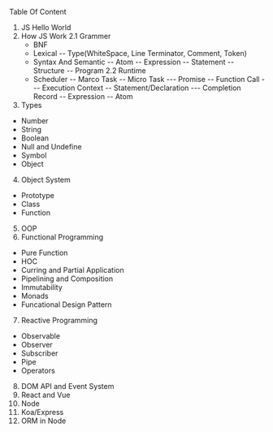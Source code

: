 Table Of Content

1. JS Hello World
2. How JS Work
   2.1 Grammer
   - BNF
   - Lexical
     -- Type(WhiteSpace, Line Terminator, Comment, Token)
   - Syntax And Semantic
     -- Atom
     -- Expression
     -- Statement
     -- Structure
     -- Program
     2.2 Runtime
   - Scheduler
     -- Marco Task
     -- Micro Task
     --- Promise
     -- Function Call
     --- Execution Context
     -- Statement/Declaration
     --- Completion Record
     -- Expression
     -- Atom
3. Types

- Number
- String
- Boolean
- Null and Undefine
- Symbol
- Object

4. Object System

- Prototype
- Class
- Function

5. OOP
6. Functional Programming

- Pure Function
- HOC
- Curring and Partial Application
- Pipelining and Composition
- Immutability
- Monads
- Funcational Design Pattern

7. Reactive Programming

- Observable
- Observer
- Subscriber
- Pipe
- Operators

8. DOM API and Event System
9. React and Vue
10. Node
11. Koa/Express
12. ORM in Node
